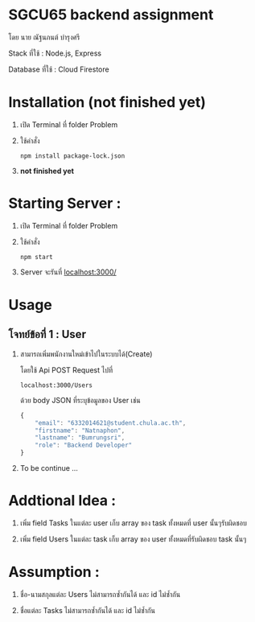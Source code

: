 # SGCU65 backend assignment

โดย นาย ณัฐนภนต์ บำรุงศรี

Stack ที่ใช้ : Node.js, Express

Database ที่ใช้ : Cloud Firestore

# Installation **(not finished yet)**

1. เปิด Terminal ที่ folder Problem

2. ใช้คำสั่ง
    ```
    npm install package-lock.json
    ```

3. **not finished yet**

# Starting Server :

1. เปิด Terminal ที่ folder Problem

2. ใช้คำสั่ง
    ```
    npm start
    ```

3. Server จะรันที่ [localhost:3000/](localhost:3000/)

# Usage

## โจทย์ข้อที่ 1 : **User**

1. สามารถเพิ่มพนักงานใหม่เข้าไปในระบบได้(Create)
    
    โดยใช้ Api POST Request ไปที่
    ```
    localhost:3000/Users
    ```
    ด้วย body JSON ที่ระบุข้อมูลของ User เช่น
    ```js
    {
        "email": "6332014621@student.chula.ac.th",
        "firstname": "Natnaphon",
        "lastname": "Bumrungsri",
        "role": "Backend Developer"
    }
    ```
2. To be continue ...

# Addtional Idea : 
1. เพิ่ม field Tasks ในแต่ละ user เก็บ array ของ task ทั้งหมดที่ user นั้นๆรับผิดชอบ
    
2. เพิ่ม field Users ในแต่ละ task เก็บ array ของ user ทั้งหมดที่รับผิดชอบ task นั้นๆ

# Assumption : 
1. ชื่อ-นามสกุลแต่ละ Users ไม่สามารถซ้ำกันได้ และ id ไม่ซ้ำกัน

2. ชื่อแต่ละ Tasks ไม่สามารถซ้ำกันได้ และ id ไม่ซ้ำกัน





